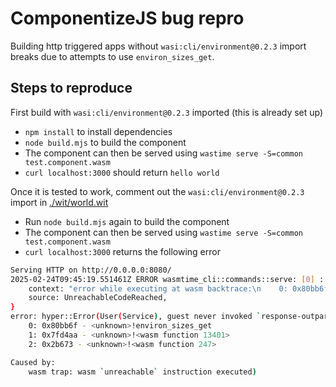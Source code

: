 # ComponentizeJS bug repro

Building http triggered apps without `wasi:cli/environment@0.2.3` import breaks due to attempts to use `environ_sizes_get`.

## Steps to reproduce

First build with `wasi:cli/environment@0.2.3` imported (this is already set up)
- `npm install` to install dependencies
- `node build.mjs` to build the component
- The component can then be served using `wastime serve -S=common test.component.wasm`
- `curl localhost:3000` should return `hello world`

Once it is tested to work, comment out the `wasi:cli/environment@0.2.3` import in [./wit/world.wit](./wit/world.wit)
- Run `node build.mjs` again to build the component
- The component can then be served using `wastime serve -S=common test.component.wasm` 
- `curl localhost:3000` returns the following error
```bash
Serving HTTP on http://0.0.0.0:8080/
2025-02-24T09:45:19.551461Z ERROR wasmtime_cli::commands::serve: [0] :: Error {
    context: "error while executing at wasm backtrace:\n    0: 0x80bb6f - <unknown>!environ_sizes_get\n    1: 0x7fd4aa - <unknown>!<wasm function 13401>\n    2: 0x2b673 - <unknown>!<wasm function 247>",
    source: UnreachableCodeReached,
}    
error: hyper::Error(User(Service), guest never invoked `response-outparam::set` method: error while executing at wasm backtrace:
    0: 0x80bb6f - <unknown>!environ_sizes_get
    1: 0x7fd4aa - <unknown>!<wasm function 13401>
    2: 0x2b673 - <unknown>!<wasm function 247>

Caused by:
    wasm trap: wasm `unreachable` instruction executed)
```